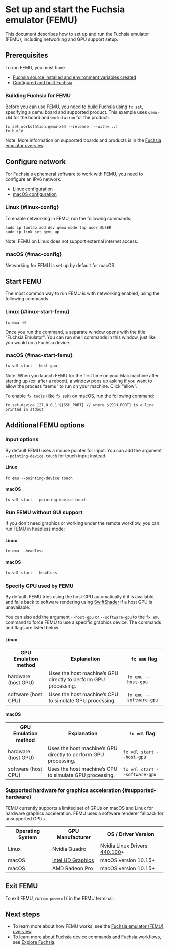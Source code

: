 # Set up and start the Fuchsia emulator (FEMU)

This document describes how to set up and run the Fuchsia emulator (FEMU), including networking
and GPU support setup.

## Prerequisites

To run FEMU, you must have

 * [Fuchsia source installed and environment variables created](/docs/get-started/get_fuchsia_source.md)
 * [Configured and built Fuchsia](/docs/get-started/build_fuchsia.md)

### Building Fuchsia for FEMU

Before you can use FEMU, you need to build Fuchsia using `fx set`, 
specifying a qemu board and supported product. This example uses
`qemu-x64` for the board and `workstation` for the product:

<pre class="prettyprint">
<code class="devsite-terminal">fx set workstation.qemu-x64 --release [--with=...]</code>
<code class="devsite-terminal">fx build</code>
</pre>

Note: More information on supported boards and products is in the
[Fuchsia emulator overview](/docs/concepts/emulator/index.md).

## Configure network

For Fuchsia's ephemeral software to work with FEMU, you need to configure
an IPv6 network.

  * [Linux configuration](#linux-config)
  * [macOS configuration](#mac-config)

### Linux {#linux-config}

To enable networking in FEMU, run the following commands:

<pre class="prettyprint">
<code class="devsite-terminal">sudo ip tuntap add dev qemu mode tap user $USER</code>
<code class="devsite-terminal">sudo ip link set qemu up</code>
</pre>

Note: FEMU on Linux does not support external internet access.

### macOS {#mac-config}

Networking for FEMU is set up by default for macOS.


## Start FEMU

The most common way to run FEMU is with networking enabled, using the following commands.

### Linux {#linux-start-femu}

```posix-terminal
fx emu -N
```
Once you run the command, a separate window opens with the title "Fuchsia Emulator". You
can run shell commands in this window, just like you would on a Fuchsia device.

### macOS {#mac-start-femu}

```posix-terminal
fx vdl start --host-gpu
```

Note: When you launch FEMU for the first time on your Mac machine after starting up (ex: after a reboot),
a window pops up asking if you want to allow the process “aemu” to run on your machine.
Click “allow”.

To enable `fx tools` (like `fx ssh`) on macOS, run the following command:

```posix-terminal
fx set-device 127.0.0.1:${SSH_PORT} // where ${SSH_PORT} is a line printed in stdout
```

## Additional FEMU options

### Input options

By default FEMU uses a mouse pointer for input. You can add the argument `--pointing-device touch`
for touch input instead.

#### Linux

```posix-terminal
fx emu --pointing-device touch
```

#### macOS

```posix-terminal
fx vdl start --pointing-device touch
```

### Run FEMU without GUI support

If you don't need graphics or working under the remote workflow, you can run FEMU in headless mode:

#### Linux

```posix-terminal
fx emu --headless
```

#### macOS

```posix-terminal
fx vdl start --headless
```

### Specify GPU used by FEMU

By default, FEMU tries using the host GPU automatically if it is available, and falls
back to software rendering using [SwiftShader](https://swiftshader.googlesource.com/SwiftShader/)
if a host GPU is unavailable.

You can also add the argument `--host-gpu` or `--software-gpu` to the `fx emu` command
to force FEMU to use a specific graphics device. The commands and flags are listed below:

#### Linux

<table><tbody>
  <tr>
   <th>GPU Emulation method</th>
   <th>Explanation</th>
   <th><code>fx emu</code> flag</th>
  </tr>
  <tr>
   <td>hardware (host GPU) </td>
   <td>Uses the host machine’s GPU directly to perform GPU processing.</td>
   <td><code>fx emu --host-gpu</code></td>
  </tr>
  <tr>
   <td>software (host CPU)</td>
   <td>Uses the host machine’s CPU to simulate GPU processing.</td>
   <td><code>fx emu --software-gpu</code></td>
  </tr>
</tbody></table>

#### macOS

<table><tbody>
  <tr>
   <th>GPU Emulation method</th>
   <th>Explanation</th>
   <th><code>fx vdl</code> flag</th>
  </tr>
  <tr>
   <td>hardware (host GPU)</td>
   <td>Uses the host machine’s GPU directly to perform GPU processing.</td>
   <td><code>fx vdl start --host-gpu</code></td>
  </tr>
  <tr>
   <td>software (host CPU)</td>
   <td>Uses the host machine’s CPU to simulate GPU processing.</td>
   <td><code>fx vdl start --software-gpu</code></td>
  </tr>
</tbody></table>

### Supported hardware for graphics acceleration {#supported-hardware}

FEMU currently supports a limited set of GPUs on macOS and Linux for
hardware graphics acceleration. FEMU uses a software renderer fallback for unsupported GPUs.

<table>
  <tbody>
    <tr>
      <th>Operating System</th>
      <th>GPU Manufacturer</th>
      <th>OS / Driver Version</th>
    </tr>
    <tr>
      <td>Linux</td>
      <td>Nvidia Quadro</td>
      <td>Nvidia Linux Drivers <a href="https://www.nvidia.com/download/driverResults.aspx/160175/en-us">440.100</a>+</td>
    </tr>
    <tr>
      <td>macOS</td>
      <td><a href="https://support.apple.com/en-us/HT204349#intelhd">Intel HD Graphics</a></td>
      <td>macOS version 10.15+</td>
    </tr>
    <tr>
      <td>macOS</td>
      <td>AMD Radeon Pro</td>
      <td>macOS version 10.15+</td>
    </tr>
  </tbody>
</table>

## Exit FEMU

To exit FEMU, run `dm poweroff` in the FEMU terminal.

## Next steps

 *  To learn more about how FEMU works, see the
    [Fuchsia emulator (FEMU) overview](/docs/concepts/emulator/index.md).
 *  To learn more about Fuchsia device commands and Fuchsia workflows, see
    [Explore Fuchsia](/docs/get-started/explore_fuchsia.md).

